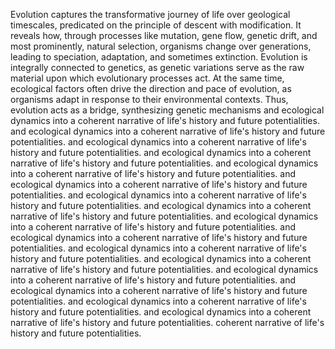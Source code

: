 
Evolution captures the transformative journey of life over geological timescales, predicated on the principle of descent with modification. It reveals how, through processes like mutation, gene flow, genetic drift, and most prominently, natural selection, organisms change over generations, leading to speciation, adaptation, and sometimes extinction. Evolution is integrally connected to genetics, as genetic variations serve as the raw material upon which evolutionary processes act. At the same time, ecological factors often drive the direction and pace of evolution, as organisms adapt in response to their environmental contexts. Thus, evolution acts as a bridge, synthesizing genetic mechanisms and ecological dynamics into a coherent narrative of life's history and future potentialities. and ecological dynamics into a coherent narrative of life's history and future potentialities. and ecological dynamics into a coherent narrative of life's history and future potentialities. and ecological dynamics into a coherent narrative of life's history and future potentialities. and ecological dynamics into a coherent narrative of life's history and future potentialities. and ecological dynamics into a coherent narrative of life's history and future potentialities. and ecological dynamics into a coherent narrative of life's history and future potentialities. and ecological dynamics into a coherent narrative of life's history and future potentialities. and ecological dynamics into a coherent narrative of life's history and future potentialities. and ecological dynamics into a coherent narrative of life's history and future potentialities. and ecological dynamics into a coherent narrative of life's history and future potentialities. and ecological dynamics into a coherent narrative of life's history and future potentialities. and ecological dynamics into a coherent narrative of life's history and future potentialities. and ecological dynamics into a coherent narrative of life's history and future potentialities. and ecological dynamics into a coherent narrative of life's history and future potentialities. and ecological dynamics into a coherent narrative of life's history and future potentialities. coherent narrative of life's history and future potentialities.

